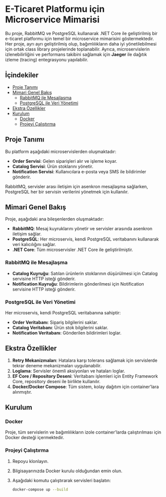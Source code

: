 # E-Ticaret Platformu için Microservice Mimarisi

Bu proje, RabbitMQ ve PostgreSQL kullanarak .NET Core ile geliştirilmiş bir e-ticaret platformu için temel bir microservice mimarisini göstermektedir. Her proje, ayrı ayrı geliştirilmiş olup, bağımlılıkların daha iyi yönetilebilmesi için ortak class library projelerinde toplanabilir. Ayrıca, microservislerin izlenebilirliğini ve performans takibini sağlamak için **Jaeger** ile dağıtık izleme (tracing) entegrasyonu yapılabilir.

## İçindekiler
- [Proje Tanımı](#proje-tanımı)
- [Mimari Genel Bakış](#mimari-genel-bakış)
  - [RabbitMQ ile Mesajlaşma](#rabbitmq-ile-mesajlaşma)
  - [PostgreSQL ile Veri Yönetimi](#postgresql-ile-veri-yönetimi)
- [Ekstra Özellikler](#ekstra-özellikler)
- [Kurulum](#kurulum)
  - [Docker](#docker)
  - [Projeyi Çalıştırma](#projeyi-çalıştırma)

## Proje Tanımı

Bu platform aşağıdaki microservislerden oluşmaktadır:

- **Order Servisi**: Gelen siparişleri alır ve işleme koyar.
- **Catalog Servisi**: Ürün stoklarını yönetir.
- **Notification Servisi**: Kullanıcılara e-posta veya SMS ile bildirimler gönderir.

RabbitMQ, servisler arası iletişim için asenkron mesajlaşma sağlarken, PostgreSQL her bir servisin verilerini yönetmek için kullanılır.

## Mimari Genel Bakış

Proje, aşağıdaki ana bileşenlerden oluşmaktadır:

- **RabbitMQ**: Mesaj kuyruklarını yönetir ve servisler arasında asenkron iletişim sağlar.
- **PostgreSQL**: Her microservis, kendi PostgreSQL veritabanını kullanarak veri kalıcılığını sağlar.
- **.NET Core**: Tüm microservisler .NET Core ile geliştirilmiştir.

### RabbitMQ ile Mesajlaşma

- **Catalog Kuyruğu**: Satılan ürünlerin stoklarının düşürülmesi için Catalog servisine HTTP isteği gönderir.
- **Notification Kuyruğu**: Bildirimlerin gönderilmesi için Notification servisine HTTP isteği gönderir.

### PostgreSQL ile Veri Yönetimi

Her microservis, kendi PostgreSQL veritabanına sahiptir:

- **Order Veritabanı**: Sipariş bilgilerini saklar.
- **Catalog Veritabanı**: Ürün stok bilgilerini saklar.
- **Notification Veritabanı**: Gönderilen bildirimleri loglar.

## Ekstra Özellikler

1. **Retry Mekanizmaları**: Hatalara karşı tolerans sağlamak için servislerde tekrar deneme mekanizmaları uygulanabilir.
2. **Loglama**: Servisler önemli aksiyonları ve hataları loglar.
3. **EF Core / Repository Deseni**: Veritabanı işlemleri için Entity Framework Core, repository deseni ile birlikte kullanılır.
4. **Docker/Docker Compose**: Tüm sistem, kolay dağıtım için container'lara alınmıştır.

## Kurulum

### Docker

Proje, tüm servislerin ve bağımlılıkların izole container'larda çalıştırılması için Docker desteği içermektedir.

### Projeyi Çalıştırma

1. Repoyu klonlayın.
2. Bilgisayarınızda Docker kurulu olduğundan emin olun.
3. Aşağıdaki komutu çalıştırarak servisleri başlatın:

   ```bash
   docker-compose up --build
